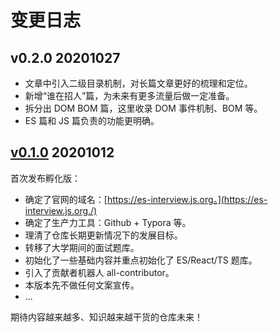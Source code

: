 # 变更日志

## v0.2.0 20201027

* 文章中引入二级目录机制，对长篇文章更好的梳理和定位。
* 新增“谁在招人”篇，为未来有更多流量后做一定准备。
* 拆分出 DOM BOM 篇，这里收录 DOM 事件机制、BOM 等。
* ES 篇和 JS 篇负责的功能更明确。

## [v0.1.0](https://github.com/hylerrix/es-interview/releases/tag/v0.1.0) 20201012

首次发布孵化版：

- 确定了官网的域名：[https://es-interview.js.org。](https://es-interview.js.org./)
- 确定了生产力工具：Github + Typora 等。
- 理清了仓库长期更新情况下的发展目标。
- 转移了大学期间的面试题库。
- 初始化了一些基础内容并重点初始化了 ES/React/TS 题库。
- 引入了贡献者机器人 all-contributor。
- 本版本先不做任何文案宣传。
- ...

期待内容越来越多、知识越来越干货的仓库未来！